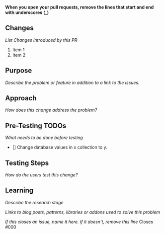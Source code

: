 **When you open your pull requests, remove the lines that start and end with underscores (\_)**

## Changes
_List Changes Introduced by this PR_
1. Item 1
2. Item 2

## Purpose
_Describe the problem or feature in addition to a link to the issues._

## Approach
_How does this change address the problem?_

## Pre-Testing TODOs
_What needs to be done before testing_
- [] Change database values in x collection to y.

## Testing Steps
_How do the users test this change?_

## Learning
_Describe the research stage_

_Links to blog posts, patterns, libraries or addons used to solve this problem_

_If this closes an issue, name it here. If it doesn't, remove this line_
Closes #000
